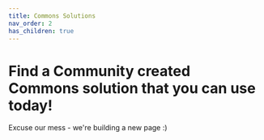 ```yaml
---
title: Commons Solutions
nav_order: 2
has_children: true
---
```


# Find a Community created Commons solution that you can use today!

Excuse our mess - we're building a new page :)
